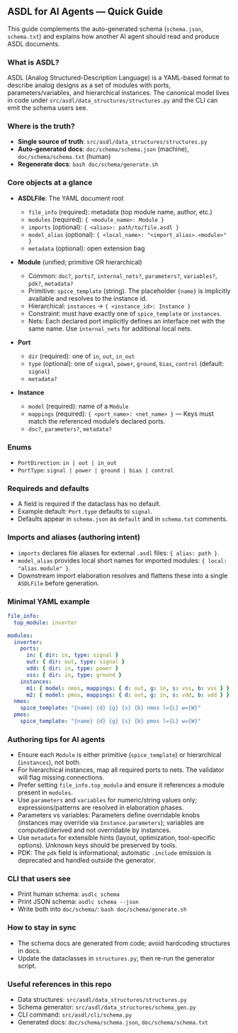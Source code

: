 ## ASDL for AI Agents — Quick Guide

This guide complements the auto-generated schema (`schema.json`, `schema.txt`) and explains how another AI agent should read and produce ASDL documents.

### What is ASDL?
ASDL (Analog Structured-Description Language) is a YAML-based format to describe analog designs as a set of modules with ports, parameters/variables, and hierarchical instances. The canonical model lives in code under `src/asdl/data_structures/structures.py` and the CLI can emit the schema users see.

### Where is the truth?
- **Single source of truth**: `src/asdl/data_structures/structures.py`
- **Auto-generated docs**: `doc/schema/schema.json` (machine), `doc/schema/schema.txt` (human)
- **Regenerate docs**: `bash doc/schema/generate.sh`

### Core objects at a glance
- **ASDLFile**: The YAML document root
  - `file_info` (required): metadata (top module name, author, etc.)
  - `modules` (required): `{ <module_name>: Module }`
  - `imports` (optional): `{ <alias>: path/to/file.asdl }`
  - `model_alias` (optional): `{ <local_name>: "<import_alias>.<module>" }`
  - `metadata` (optional): open extension bag

- **Module** (unified; primitive OR hierarchical)
  - Common: `doc?`, `ports?`, `internal_nets?`, `parameters?`, `variables?`, `pdk?`, `metadata?`
  - Primitive: `spice_template` (string). The placeholder `{name}` is implicitly available and resolves to the instance id.
  - Hierarchical: `instances` → `{ <instance_id>: Instance }`
  - Constraint: must have exactly one of `spice_template` or `instances`.
  - Nets: Each declared port implicitly defines an interface net with the same name. Use `internal_nets` for additional local nets.

- **Port**
  - `dir` (required): one of `in`, `out`, `in_out`
  - `type` (optional): one of `signal`, `power`, `ground`, `bias`, `control` (default: `signal`)
  - `metadata?`

- **Instance**
  - `model` (required): name of a `Module`
  - `mappings` (required): `{ <port_name>: <net_name> }` — Keys must match the referenced module’s declared ports.
  - `doc?`, `parameters?`, `metadata?`

### Enums
- `PortDirection`: `in | out | in_out`
- `PortType`: `signal | power | ground | bias | control`

### Requireds and defaults
- A field is required if the dataclass has no default.
- Example default: `Port.type` defaults to `signal`.
- Defaults appear in `schema.json` as `default` and in `schema.txt` comments.

### Imports and aliases (authoring intent)
- `imports` declares file aliases for external `.asdl` files: `{ alias: path }`.
- `model_alias` provides local short names for imported modules: `{ local: "alias.module" }`.
- Downstream import elaboration resolves and flattens these into a single `ASDLFile` before generation.

### Minimal YAML example
```yaml
file_info:
  top_module: inverter

modules:
  inverter:
    ports:
      in: { dir: in, type: signal }
      out: { dir: out, type: signal }
      vdd: { dir: in, type: power }
      vss: { dir: in, type: ground }
    instances:
      m1: { model: nmos, mappings: { d: out, g: in, s: vss, b: vss } }
      m2: { model: pmos, mappings: { d: out, g: in, s: vdd, b: vdd } }
  nmos:
    spice_template: "{name} {d} {g} {s} {b} nmos l={L} w={W}"
  pmos:
    spice_template: "{name} {d} {g} {s} {b} pmos l={L} w={W}"
```

### Authoring tips for AI agents
- Ensure each `Module` is either primitive (`spice_template`) or hierarchical (`instances`), not both.
- For hierarchical instances, map all required ports to nets. The validator will flag missing connections.
- Prefer setting `file_info.top_module` and ensure it references a module present in `modules`.
- Use `parameters` and `variables` for numeric/string values only; expressions/patterns are resolved in elaboration phases.
- Parameters vs variables: Parameters define overridable knobs (instances may override via `Instance.parameters`); variables are computed/derived and not overridable by instances.
- Use `metadata` for extensible hints (layout, optimization, tool-specific options). Unknown keys should be preserved by tools.
 - PDK: The `pdk` field is informational; automatic `.include` emission is deprecated and handled outside the generator.

### CLI that users see
- Print human schema: `asdlc schema`
- Print JSON schema: `asdlc schema --json`
- Write both into `doc/schema/`: `bash doc/schema/generate.sh`

### How to stay in sync
- The schema docs are generated from code; avoid hardcoding structures in docs.
- Update the dataclasses in `structures.py`; then re-run the generator script.

### Useful references in this repo
- Data structures: `src/asdl/data_structures/structures.py`
- Schema generator: `src/asdl/data_structures/schema_gen.py`
- CLI command: `src/asdl/cli/schema.py`
- Generated docs: `doc/schema/schema.json`, `doc/schema/schema.txt`


